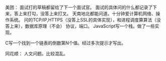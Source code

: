 美团：
面试打的草稿都留给了下一个面试官。
面试的具体问的什么都记录了下来，答上来打勾，没答上来打叉。
天南地北都能问道。十分钟爱计算机网络、操作系统。
问的TCP/IP,HTTPS（没答上SSL的具体实现），和进程调度算算法（没答上来），数据库原理（不会）
协议，端口。
JavaScript写一个栈。做了一些实现。

C写一个找到一个链表的倒数第N个值。经过多次提示才写出。

同花顺：
人文问题。比较混乱。


